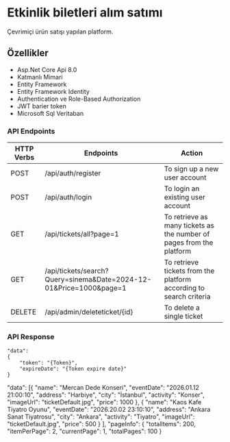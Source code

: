 
# Etkinlik biletleri alım satımı 

Çevrimiçi ürün satışı yapılan platform.

  
## Özellikler

* Asp.Net Core Api 8.0
* Katmanlı Mimari
* Entity Framework
* Entity Framework Identity
* Authentication ve Role-Based Authorization
* JWT barier token
* Microsoft Sql Veritaban

### API Endpoints
| HTTP Verbs | Endpoints | Action |
| --- | --- | --- |
| POST | /api/auth/register | To sign up a new user account |
| POST | /api/auth/login | To login an existing user account |
| GET | /api/tickets/all?page=1 | To retrieve as many tickets as the number of pages from the platform  |
| GET | /api/tickets/search?Query=sinema&Date=2024-12-01&Price=1000&page=1 | To retrieve tickets from the platform according to search criteria |
| DELETE | /api/admin/deleteticket/{id} | To delete a single ticket |

### API Response

```
"data": 
{
    "token": "{Token}",
    "expireDate": "{Token expire date}"
}
```



"data": 
[{
    "name": "Mercan Dede Konseri",
    "eventDate": "2026.01.12 21:00:10",
    "address": "Harbiye",
    "city": "İstanbul",
    "activity": "Konser",
    "imageUrl": "ticketDefault.jpg",
    "price": 1000
},
{
    "name": "Kaos Kafe Tiyatro Oyunu",
    "eventDate": "2026.20.02 23:10:10",
    "address": "Ankara Sanat Tiyatrosu",
    "city": "Ankara",
    "activity": "Tiyatro",
    "imageUrl": "ticketDefault.jpg",
    "price": 500
}
],
"pageInfo": 
{
"totalItems": 200,
"itemPerPage": 2,
"currentPage": 1,
"totalPages": 100
}
